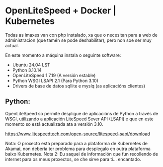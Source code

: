 # OpenLiteSpeed + Docker | Kubernetes

Todas as imaxes van con php instalado, xa que o necesitan para a web de administracion (que tamén se pode deshabilitar), pero non soe ser muy actual.

En este momento a máquina instala o seguinte software:
- Ubuntu 24.04 LST
- Python 3.10.14
- OpenLiteSpeed 1.7.19 (A versión estable)
- Python WSGI LSAPI 2.1 (Para Python 3.10)
- Drivers de base de datos sqllite e myslq (as aplicacións clientes)

## Python:
OpenLiteSpeed so permite despligue de aplicacións de Python a través de WSGI, utilizando a aplicación LiteSpeed Sever API (LSAPI) e que en este momento so está actualizada ata a versión 3.10.

https://www.litespeedtech.com/open-source/litespeed-sapi/download


Nota: O proxecto está preparado para a plataforma de Kubernetes de Akamai, non debería ter problema para desplegalo en outra plataforma baixo Kubernetes.
Nota 2: Eu saquei de información que fun recollendo de internet para os meus proxectos, se che sirve para ti... encantado.